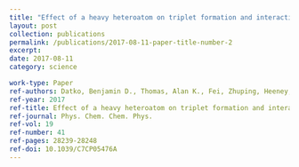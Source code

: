 ```yaml
---
title: "Effect of a heavy heteroatom on triplet formation and interactions in single conjugated polymer molecules and aggregates"
layout: post
collection: publications
permalink: /publications/2017-08-11-paper-title-number-2
excerpt:
date: 2017-08-11
category: science

work-type: Paper
ref-authors: Datko, Benjamin D., Thomas, Alan K., Fei, Zhuping, Heeney, Martin and Grey, John K.
ref-year: 2017
ref-title: Effect of a heavy heteroatom on triplet formation and interactions in single conjugated polymer molecules and aggregates
ref-journal: Phys. Chem. Chem. Phys.
ref-vol: 19
ref-number: 41
ref-pages: 28239-28248
ref-doi: 10.1039/C7CP05476A
---
```

